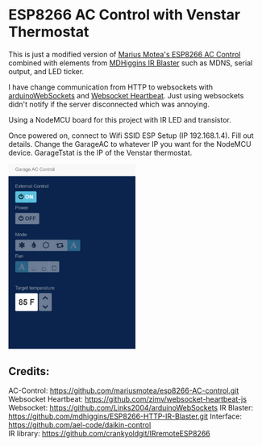 # ESP8266 AC Control with Venstar Thermostat

This is just a modified version of <a href="https://github.com/mariusmotea/esp8266-AC-control.git">Marius Motea's ESP8266 AC Control</a> combined with elements from <a href="https://github.com/mdhiggins/ESP8266-HTTP-IR-Blaster.git">MDHiggins IR Blaster</a> such as MDNS, serial output, and LED ticker.

I have change communication from HTTP to websockets with <a href="https://github.com/Links2004/arduinoWebSockets">arduinoWebSockets</a> and <a href="https://github.com/zimv/websocket-heartbeat-js">Websocket Heartbeat</a>. Just using websockets didn't notify if the server disconnected which was annoying. 

Using a NodeMCU board for this project with IR LED and transistor. 

Once powered on, connect to Wifi SSID ESP Setup (IP 192.168.1.4). Fill out details. Change the GarageAC to whatever IP you want for the NodeMCU device. GarageTstat is the IP of the Venstar thermostat.

<img src="printscreen.png" style="width: 50%; height: 50%;">

## Credits:

AC-Control: https://github.com/mariusmotea/esp8266-AC-control.git
Websocket Heartbeat: https://github.com/zimv/websocket-heartbeat-js
Websocket: https://github.com/Links2004/arduinoWebSockets
IR Blaster: https://github.com/mdhiggins/ESP8266-HTTP-IR-Blaster.git
Interface: https://github.com/ael-code/daikin-control  
IR library: https://github.com/crankyoldgit/IRremoteESP8266
